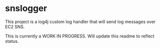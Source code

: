 snslogger
=========
This project is a log4j custom log handler that will send log messages over EC2 SNS.

This is currently a WORK IN PROGRESS.  Will update this readme to reflect status.